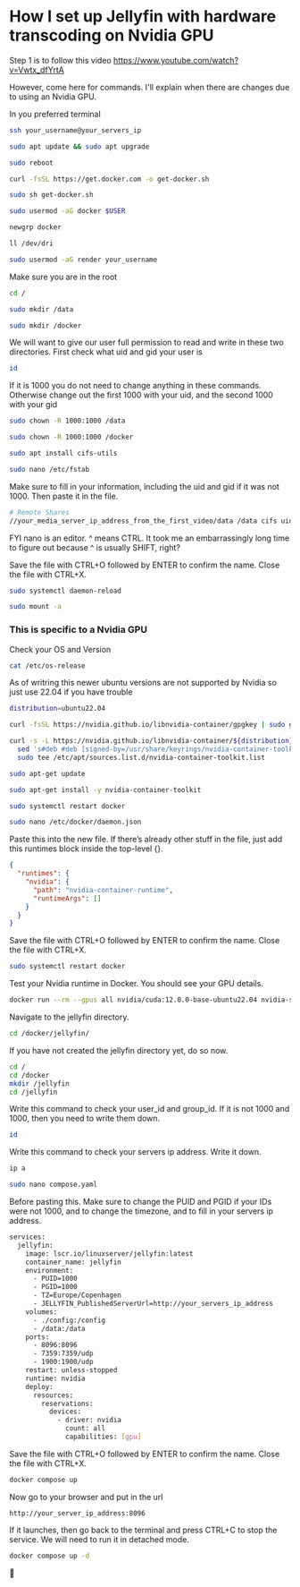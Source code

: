 # How I set up Jellyfin with hardware transcoding on Nvidia GPU

Step 1 is to follow this video https://www.youtube.com/watch?v=Vwtx_dfYrtA

However, come here for commands. I'll explain when there are changes due to using an Nvidia GPU. 

In you preferred terminal

```bash
ssh your_username@your_servers_ip
```

```bash
sudo apt update && sudo apt upgrade
```

```bash
sudo reboot
```

```bash
curl -fsSL https://get.docker.com -o get-docker.sh
```

```bash
sudo sh get-docker.sh
```

```bash
sudo usermod -aG docker $USER
```

```bash
newgrp docker
```

```bash
ll /dev/dri
```

```bash
sudo usermod -aG render your_username
```

Make sure you are in the root
```bash
cd /
```

```bash
sudo mkdir /data
```

```bash
sudo mkdir /docker
```

We will want to give our user full permission to read and write in these two directories. 
First check what uid and gid your user is
```bash
id
```

If it is 1000 you do not need to change anything in these commands. Otherwise change out the first 1000 with your uid, and the second 1000 with your gid
```bash
sudo chown -R 1000:1000 /data
```

```bash
sudo chown -R 1000:1000 /docker
```

```bash
sudo apt install cifs-utils
```

```bash
sudo nano /etc/fstab
```

Make sure to fill in your information, including the uid and gid if it was not 1000. 
Then paste it in the file. 
```bash
# Remote Shares
//your_media_server_ip_address_from_the_first_video/data /data cifs uid=1000,gid=1000,username=your_username,password=your_password,iocharset=utf8 0 0
```
FYI nano is an editor. ^ means CTRL. It took me an embarrassingly long time to figure out because ^ is usually SHIFT, right? 

Save the file with CTRL+O followed by ENTER to confirm the name. Close the file with CTRL+X. 

```bash
sudo systemctl daemon-reload
```

```bash
sudo mount -a
```


### This is specific to a Nvidia GPU

Check your OS and Version
```bash
cat /etc/os-release
```
As of writring this newer ubuntu versions are not supported by Nvidia so just use 22.04 if you have trouble
```bash
distribution=ubuntu22.04
```

```bash
curl -fsSL https://nvidia.github.io/libnvidia-container/gpgkey | sudo gpg --dearmor -o /usr/share/keyrings/nvidia-container-toolkit-keyring.gpg
```

```bash
curl -s -L https://nvidia.github.io/libnvidia-container/${distribution}/libnvidia-container.list | \
  sed 's#deb #deb [signed-by=/usr/share/keyrings/nvidia-container-toolkit-keyring.gpg] #' | \
  sudo tee /etc/apt/sources.list.d/nvidia-container-toolkit.list
```

```bash
sudo apt-get update
```

```bash
sudo apt-get install -y nvidia-container-toolkit
```

```bash
sudo systemctl restart docker
```

```bash
sudo nano /etc/docker/daemon.json
```

Paste this into the new file. If there’s already other stuff in the file, just add this runtimes block inside the top-level {}.
```json
{
  "runtimes": {
    "nvidia": {
      "path": "nvidia-container-runtime",
      "runtimeArgs": []
    }
  }
}
```
Save the file with CTRL+O followed by ENTER to confirm the name. Close the file with CTRL+X. 

```bash
sudo systemctl restart docker
```

Test your Nvidia runtime in Docker. You should see your GPU details.
```bash
docker run --rm --gpus all nvidia/cuda:12.0.0-base-ubuntu22.04 nvidia-smi
```

Navigate to the jellyfin directory. 
```bash
cd /docker/jellyfin/
```

If you have not created the jellyfin directory yet, do so now.
```bash
cd /
cd /docker
mkdir /jellyfin
cd /jellyfin
```

Write this command to check your user_id and group_id. If it is not 1000 and 1000, then you need to write them down.
```bash
id
```

Write this command to check your servers ip address. Write it down.
```bash
ip a
```

```bash
sudo nano compose.yaml
```

Before pasting this. Make sure to change the PUID and PGID if your IDs were not 1000, and to change the timezone, and to fill in your servers ip address. 
```bash
services:
  jellyfin:
    image: lscr.io/linuxserver/jellyfin:latest
    container_name: jellyfin
    environment:
      - PUID=1000
      - PGID=1000
      - TZ=Europe/Copenhagen
      - JELLYFIN_PublishedServerUrl=http://your_servers_ip_address
    volumes:
      - ./config:/config
      - /data:/data
    ports:
      - 8096:8096
      - 7359:7359/udp
      - 1900:1900/udp
    restart: unless-stopped
    runtime: nvidia
    deploy:
      resources:
        reservations:
          devices:
            - driver: nvidia
              count: all
              capabilities: [gpu]
```
Save the file with CTRL+O followed by ENTER to confirm the name. Close the file with CTRL+X. 

```bash
docker compose up
```

Now go to your browser and put in the url 
```url
http://your_server_ip_address:8096
```

If it launches, then go back to the terminal and press CTRL+C to stop the service. 
We will need to run it in detached mode. 
```bash
docker compose up -d
```

🚀
